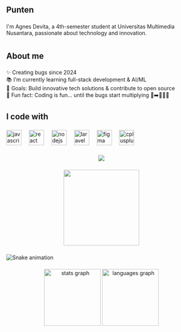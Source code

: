 <h2 align="left">Punten</h2>

###

<p align="left">I'm Agnes Devita, a 4th-semester student at Universitas Multimedia Nusantara, passionate about technology and innovation.</p>

###

<h1 align="left"></h1>

###

<h2 align="left">About me</h2>

###

<p align="left">✨ Creating bugs since 2024<br>📚 I'm currently learning full-stack development & AI/ML<br>🎯 Goals: Build innovative tech solutions & contribute to open source<br>🎲 Fun fact: Coding is fun… until the bugs start multiplying 🐛➡️🐛🐛🐛</p>

###

<h2 align="left">I code with</h2>

###

<div align="left">
  <img src="https://cdn.jsdelivr.net/gh/devicons/devicon/icons/javascript/javascript-original.svg" height="40" alt="javascript logo"  />
  <img width="12" />
  <img src="https://cdn.jsdelivr.net/gh/devicons/devicon/icons/react/react-original.svg" height="40" alt="react logo"  />
  <img width="12" />
  <img src="https://cdn.jsdelivr.net/gh/devicons/devicon/icons/nodejs/nodejs-original.svg" height="40" alt="nodejs logo"  />
  <img width="12" />
  <img src="https://cdn.jsdelivr.net/gh/devicons/devicon/icons/laravel/laravel-original.svg" height="40" alt="laravel logo"  />
  <img width="12" />
  <img src="https://cdn.jsdelivr.net/gh/devicons/devicon/icons/figma/figma-original.svg" height="40" alt="figma logo"  />
  <img width="12" />
  <img src="https://cdn.jsdelivr.net/gh/devicons/devicon/icons/cplusplus/cplusplus-original.svg" height="40" alt="cplusplus logo"  />
</div>

###

<div align="center">
  <img src="https://profile-counter.glitch.me/agnesdevita/count.svg?"  />
</div>

###

<div align="center">
  <img height="200" src="https://media.giphy.com/media/GkD4U3VfiIbzcBhQNu/giphy.gif?cid=790b7611h1vakwbgul9cbnmfq3jsrfyn93msql07e4qf3g0q&ep=v1_gifs_search&rid=giphy.gif&ct=g"  />
</div>

###

<img src="https://raw.githubusercontent.com/agnesdevita/agnesdevita/output/snake.svg" alt="Snake animation" />

###

<div align="center">
  <img src="https://github-readme-stats.vercel.app/api?username=agnesdevita&hide_title=false&hide_rank=false&show_icons=true&include_all_commits=true&count_private=true&disable_animations=false&theme=dracula&locale=en&hide_border=false&order=1" height="150" alt="stats graph"  />
  <img src="https://github-readme-stats.vercel.app/api/top-langs?username=agnesdevita&locale=en&hide_title=false&layout=compact&card_width=320&langs_count=5&theme=dracula&hide_border=false&order=2" height="150" alt="languages graph"  />
</div>

###
